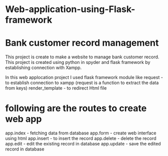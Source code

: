 # Web-application-using-Flask-framework

# Bank customer record management

This project is create to make a website to manage bank customer record. This project is created using python in spyder and flask framework by establishing connection with Xampp.

In this web applocation project I used flask framework module like 
request - to establish connection to xampp (request is a function to extract the data from keys)
render_template - to redirect Html file 
# following are the routes to create web app
app.index - fetching data from database
app.form - create web interface using html 
app.insert - to insert the record 
app.delete - delete the record
app.edit - edit the existing record in database 
app.update - save the edited record in database 
